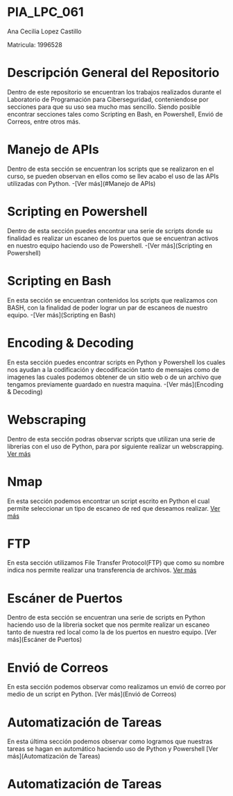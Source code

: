 # PIA_LPC_061

Ana Cecilia Lopez Castillo

Matricula: 1996528



# Descripción General del Repositorio
Dentro de este repositorio se encuentran los trabajos realizados durante el Laboratorio de Programación para Ciberseguridad, conteniendose por secciones para que su uso sea mucho mas sencillo.
Siendo posible encontrar secciones tales como Scripting en Bash, en Powershell, Envió de Correos, entre otros más.


# Manejo de APIs
Dentro de esta sección se encuentran los scripts que se realizaron en el curso, se pueden observan en ellos como se llev acabo el uso de las APIs utilizadas con Python.
-[Ver más](#Manejo de APIs)


# Scripting en Powershell
Dentro de esta sección puedes encontrar una serie de scripts donde su finalidad es realizar un escaneo de los puertos que se encuentran activos en nuestro equipo haciendo uso de Powershell.
-[Ver más](Scripting en Powershell)


# Scripting en Bash
En esta sección se encuentran contenidos los scripts que realizamos con BASH, con la finalidad de poder lograr un par de escaneos de nuestro equipo.
-[Ver más](Scripting en Bash)


# Encoding & Decoding
En esta sección puedes encontrar scripts en Python y Powershell los cuales nos ayudan a la codificación y decodificación tanto de mensajes como de imagenes las cuales podemos obtener de un sitio web o de un archivo que tengamos previamente guardado en nuestra maquina.
-[Ver más](Encoding & Decoding)


# Webscraping
Dentro de esta sección podras observar scripts que utilizan una serie de librerias con el uso de Python, para por siguiente realizar un webscrapping. 
[Ver más](Webscrapping)


# Nmap
En esta sección podemos encontrar un script escrito en Python el cual permite seleccionar un tipo de escaneo de red que deseamos realizar.
[Ver más](Nmap)


# FTP
En esta sección utilizamos File Transfer Protocol(FTP) que como su nombre indica nos permite realizar una transferencia de archivos.
[Ver más](FTP)


# Escáner de Puertos
Dentro de esta sección se encuentran una serie de scripts en Python haciendo uso de la libreria socket que nos permite realizar un escaneo tanto de nuestra red local como la de los puertos en nuestro equipo.
[Ver más](Escáner de Puertos)


# Envió de Correos
En esta sección podemos observar como realizamos un envió de correo por medio de un script en Python.
[Ver más](Envió de Correos)


# Automatización de Tareas
En esta última sección podemos observar como logramos que nuestras tareas se hagan en automático haciendo uso de Python y Powershell
[Ver más](Automatización de Tareas)


# Automatización de Tareas 
